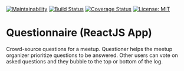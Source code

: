 [![Maintainability](https://api.codeclimate.com/v1/badges/2d4e3b736a0334bcb8b7/maintainability)](https://codeclimate.com/github/niomwungeri-fabrice/questionnaire-ui/maintainability)
[![Build Status](https://travis-ci.com/niomwungeri-fabrice/questionnaire-ui.svg?branch=master)](https://travis-ci.com/niomwungeri-fabrice/questionnaire-ui)
[![Coverage Status](https://coveralls.io/repos/github/niomwungeri-fabrice/questionnaire-ui/badge.svg?branch=master)](https://coveralls.io/github/niomwungeri-fabrice/questionnaire-ui?branch=master)
[![License: MIT](https://img.shields.io/badge/License-MIT-yellow.svg)](https://opensource.org/licenses/MIT)
# Questionnaire (ReactJS App)
Crowd-source questions for a meetup. ​Questioner​​ helps the meetup organizer prioritize questions to be answered. Other users can vote on asked questions and they bubble to the top or bottom of the log.

